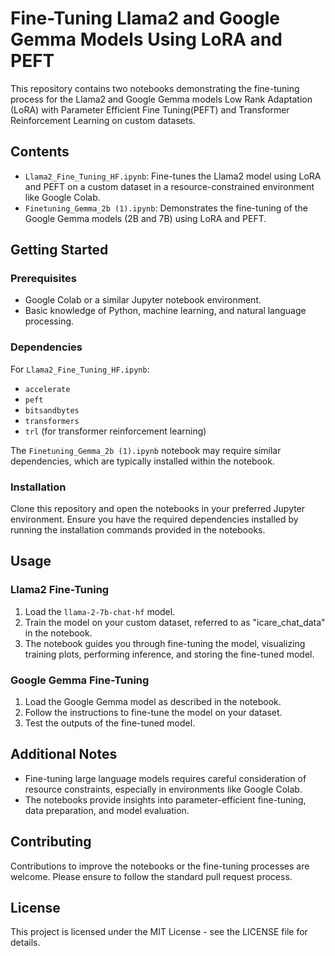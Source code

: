 # Fine-Tuning Llama2 and Google Gemma Models Using LoRA and PEFT

This repository contains two notebooks demonstrating the fine-tuning process for the Llama2 and Google Gemma models Low Rank Adaptation (LoRA) with Parameter Efficient Fine Tuning(PEFT) and Transformer Reinforcement Learning on custom datasets.

## Contents
- `Llama2_Fine_Tuning_HF.ipynb`: Fine-tunes the Llama2 model using LoRA and PEFT on a custom dataset in a resource-constrained environment like Google Colab.
- `Finetuning_Gemma_2b (1).ipynb`: Demonstrates the fine-tuning of the Google Gemma models (2B and 7B) using LoRA and PEFT.

## Getting Started

### Prerequisites
- Google Colab or a similar Jupyter notebook environment.
- Basic knowledge of Python, machine learning, and natural language processing.

### Dependencies
For `Llama2_Fine_Tuning_HF.ipynb`:
- `accelerate`
- `peft`
- `bitsandbytes`
- `transformers`
- `trl` (for transformer reinforcement learning)

The `Finetuning_Gemma_2b (1).ipynb` notebook may require similar dependencies, which are typically installed within the notebook.

### Installation
Clone this repository and open the notebooks in your preferred Jupyter environment. Ensure you have the required dependencies installed by running the installation commands provided in the notebooks.

## Usage

### Llama2 Fine-Tuning
1. Load the `llama-2-7b-chat-hf` model.
2. Train the model on your custom dataset, referred to as "icare_chat_data" in the notebook.
3. The notebook guides you through fine-tuning the model, visualizing training plots, performing inference, and storing the fine-tuned model.

### Google Gemma Fine-Tuning
1. Load the Google Gemma model as described in the notebook.
2. Follow the instructions to fine-tune the model on your dataset.
3. Test the outputs of the fine-tuned model.

## Additional Notes
- Fine-tuning large language models requires careful consideration of resource constraints, especially in environments like Google Colab.
- The notebooks provide insights into parameter-efficient fine-tuning, data preparation, and model evaluation.

## Contributing
Contributions to improve the notebooks or the fine-tuning processes are welcome. Please ensure to follow the standard pull request process.

## License
This project is licensed under the MIT License - see the LICENSE file for details.
